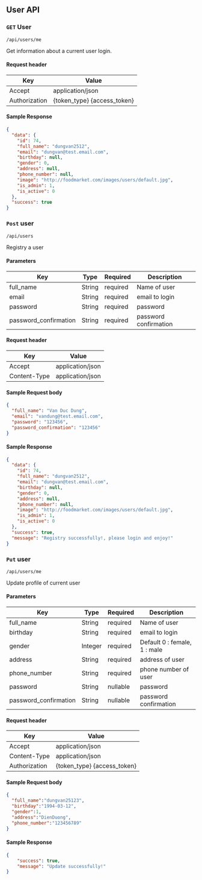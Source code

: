 ## User API

### `GET` User
```
/api/users/me
```
Get information about a current user login.

#### Request header
| Key | Value |
|---|---|
| Accept | application/json |
| Authorization | {token_type} {access_token} |

#### Sample Response
```json
{
  "data": {
    "id": 74,
    "full_name": "dungvan2512",
    "email": "dungvan@test.email.com",
    "birthday": null,
    "gender": 0,
    "address": null,
    "phone_number": null,
    "image": "http://foodmarket.com/images/users/default.jpg",
    "is_admin": 1,
    "is_active": 0
  },
  "success": true
}
```

### `Post` user
```
/api/users
```
Registry a user

#### Parameters
| Key | Type | Required | Description |
|---|---|---|---|
| full_name | String | required | Name of user |
| email | String | required | email to login |
| password | String | required | password |
| password_confirmation | String | required | password confirmation |

#### Request header
| Key | Value |
|---|---|
| Accept | application/json |
|Content-Type| application/json |

#### Sample Request body
```json
{
  "full_name": "Van Duc Dung",
  "email": "vandung@test.email.com",
  "password": "123456",
  "password_confirmation": "123456"
}
```

#### Sample Response
```json
{
  "data": {
    "id": 74,
    "full_name": "dungvan2512",
    "email": "dungvan@test.email.com",
    "birthday": null,
    "gender": 0,
    "address": null,
    "phone_number": null,
    "image": "http://foodmarket.com/images/users/default.jpg",
    "is_admin": 1,
    "is_active": 0
  },
  "success": true,
  "message": "Registry successfully!, please login and enjoy!"
}
```
### `Put` user
```
/api/users/me
```
Update profile of current user

#### Parameters
| Key | Type | Required | Description |
|---|---|---|---|
| full_name | String | required | Name of user |
| birthday | String | required | email to login |
| gender | Integer | required | Default 0 : female, 1 : male  |
| address | String | required | address of user |
| phone_number | String | required | phone number of user |
| password | String | nullable | password |
| password_confirmation | String | nullable | password confirmation |

#### Request header

| Key | Value |
|---|---|
| Accept | application/json |
|Content-Type| application/json |
| Authorization | {token_type} {access_token} |

#### Sample Request body
```json
{
  "full_name":"dungvan25123",
  "birthday":"1994-03-12",
  "gender":1,
  "address":"DienDuong",
  "phone_number":"123456789"	
}
```

#### Sample Response
```json
{
    "success": true,
    "message": "Update successfully!"
}
```
